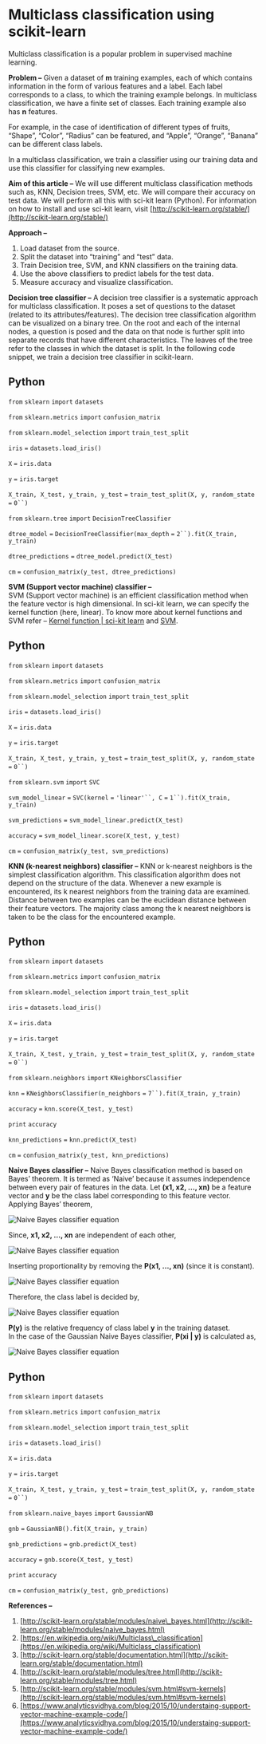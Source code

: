 ﻿# Multiclass classification using scikit-learn 

Multiclass classification is a popular problem in supervised machine learning.

**Problem –** Given a dataset of **m** training examples, each of which contains information in the form of various features and a label. Each label corresponds to a class, to which the training example belongs. In multiclass classification, we have a finite set of classes. Each training example also has **n** features. 

For example, in the case of identification of different types of fruits, “Shape”, “Color”, “Radius” can be featured, and “Apple”, “Orange”, “Banana” can be different class labels. 

In a multiclass classification, we train a classifier using our training data and use this classifier for classifying new examples. 

**Aim of this article –** We will use different multiclass classification methods such as, KNN, Decision trees, SVM, etc. We will compare their accuracy on test data. We will perform all this with sci-kit learn (Python). For information on how to install and use sci-kit learn, visit [http://scikit-learn.org/stable/](http://scikit-learn.org/stable/)

**Approach –**  

1.  Load dataset from the source.
2.  Split the dataset into “training” and “test” data.
3.  Train Decision tree, SVM, and KNN classifiers on the training data.
4.  Use the above classifiers to predict labels for the test data.
5.  Measure accuracy and visualize classification.

**Decision tree classifier –** A decision tree classifier is a systematic approach for multiclass classification. It poses a set of questions to the dataset (related to its attributes/features). The decision tree classification algorithm can be visualized on a binary tree. On the root and each of the internal nodes, a question is posed and the data on that node is further split into separate records that have different characteristics. The leaves of the tree refer to the classes in which the dataset is split. In the following code snippet, we train a decision tree classifier in scikit-learn.

Python
------

`from` `sklearn` `import` `datasets`

`from` `sklearn.metrics` `import` `confusion_matrix`

`from` `sklearn.model_selection` `import` `train_test_split`

`iris` `=` `datasets.load_iris()`

`X` `=` `iris.data`

`y` `=` `iris.target`

`X_train, X_test, y_train, y_test` `=` `train_test_split(X, y, random_state` `=` `0``)`

`from` `sklearn.tree` `import` `DecisionTreeClassifier`

`dtree_model` `=` `DecisionTreeClassifier(max_depth` `=` `2``).fit(X_train, y_train)`

`dtree_predictions` `=` `dtree_model.predict(X_test)`

`cm` `=` `confusion_matrix(y_test, dtree_predictions)`

**SVM (Support vector machine) classifier –**   
SVM (Support vector machine) is an efficient classification method when the feature vector is high dimensional. In sci-kit learn, we can specify the kernel function (here, linear). To know more about kernel functions and SVM refer – [Kernel function | sci-kit learn](http://scikit-learn.org/stable/modules/svm.html#svm-kernels) and [SVM](https://www.analyticsvidhya.com/blog/2015/10/understaing-support-vector-machine-example-code/).

Python
------

`from` `sklearn` `import` `datasets`

`from` `sklearn.metrics` `import` `confusion_matrix`

`from` `sklearn.model_selection` `import` `train_test_split`

`iris` `=` `datasets.load_iris()`

`X` `=` `iris.data`

`y` `=` `iris.target`

`X_train, X_test, y_train, y_test` `=` `train_test_split(X, y, random_state` `=` `0``)`

`from` `sklearn.svm` `import` `SVC`

`svm_model_linear` `=` `SVC(kernel` `=` `'linear'``, C` `=` `1``).fit(X_train, y_train)`

`svm_predictions` `=` `svm_model_linear.predict(X_test)`

`accuracy` `=` `svm_model_linear.score(X_test, y_test)`

`cm` `=` `confusion_matrix(y_test, svm_predictions)`

**KNN (k-nearest neighbors) classifier –** KNN or k-nearest neighbors is the simplest classification algorithm. This classification algorithm does not depend on the structure of the data. Whenever a new example is encountered, its k nearest neighbors from the training data are examined. Distance between two examples can be the euclidean distance between their feature vectors. The majority class among the k nearest neighbors is taken to be the class for the encountered example. 

Python
------

`from` `sklearn` `import` `datasets`

`from` `sklearn.metrics` `import` `confusion_matrix`

`from` `sklearn.model_selection` `import` `train_test_split`

`iris` `=` `datasets.load_iris()`

`X` `=` `iris.data`

`y` `=` `iris.target`

`X_train, X_test, y_train, y_test` `=` `train_test_split(X, y, random_state` `=` `0``)`

`from` `sklearn.neighbors` `import` `KNeighborsClassifier`

`knn` `=` `KNeighborsClassifier(n_neighbors` `=` `7``).fit(X_train, y_train)`

`accuracy` `=` `knn.score(X_test, y_test)`

`print` `accuracy`

`knn_predictions` `=` `knn.predict(X_test)` 

`cm` `=` `confusion_matrix(y_test, knn_predictions)`

**Naive Bayes classifier –** Naive Bayes classification method is based on Bayes’ theorem. It is termed as ‘Naive’ because it assumes independence between every pair of features in the data. Let **(x1, x2, …, xn)** be a feature vector and **y** be the class label corresponding to this feature vector.  
Applying Bayes’ theorem, 

![Naive Bayes classifier equation](https://media.geeksforgeeks.org/wp-content/uploads/Naive_Bayes_classifier_1.png)

Since, **x1, x2, …, xn** are independent of each other,  

![Naive Bayes classifier equation](https://media.geeksforgeeks.org/wp-content/uploads/Naive_Bayes_classifier_2.png)

Inserting proportionality by removing the **P(x1, …, xn)** (since it is constant). 

![Naive Bayes classifier equation](https://media.geeksforgeeks.org/wp-content/uploads/Naive_Bayes_classifier_3.png)

Therefore, the class label is decided by, 

![Naive Bayes classifier equation](https://media.geeksforgeeks.org/wp-content/uploads/Naive_Bayes_classifier_4.png)

**P(y)** is the relative frequency of class label **y** in the training dataset.  
In the case of the Gaussian Naive Bayes classifier, **P(xi | y)** is calculated as,

![Naive Bayes classifier equation](https://media.geeksforgeeks.org/wp-content/uploads/Naive_Bayes_classifier_5.png)

Python
------

`from` `sklearn` `import` `datasets`

`from` `sklearn.metrics` `import` `confusion_matrix`

`from` `sklearn.model_selection` `import` `train_test_split`

`iris` `=` `datasets.load_iris()`

`X` `=` `iris.data`

`y` `=` `iris.target`

`X_train, X_test, y_train, y_test` `=` `train_test_split(X, y, random_state` `=` `0``)`

`from` `sklearn.naive_bayes` `import` `GaussianNB`

`gnb` `=` `GaussianNB().fit(X_train, y_train)`

`gnb_predictions` `=` `gnb.predict(X_test)`

`accuracy` `=` `gnb.score(X_test, y_test)`

`print` `accuracy`

`cm` `=` `confusion_matrix(y_test, gnb_predictions)`

**References –** 

1.  [http://scikit-learn.org/stable/modules/naive\_bayes.html](http://scikit-learn.org/stable/modules/naive_bayes.html)
2.  [https://en.wikipedia.org/wiki/Multiclass\_classification](https://en.wikipedia.org/wiki/Multiclass_classification)
3.  [http://scikit-learn.org/stable/documentation.html](http://scikit-learn.org/stable/documentation.html)
4.  [http://scikit-learn.org/stable/modules/tree.html](http://scikit-learn.org/stable/modules/tree.html)
5.  [http://scikit-learn.org/stable/modules/svm.html#svm-kernels](http://scikit-learn.org/stable/modules/svm.html#svm-kernels)
6.  [https://www.analyticsvidhya.com/blog/2015/10/understaing-support-vector-machine-example-code/](https://www.analyticsvidhya.com/blog/2015/10/understaing-support-vector-machine-example-code/)

 